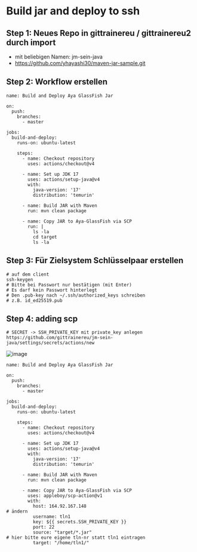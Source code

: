 # Build jar and deploy to ssh 

## Step 1: Neues Repo in gittrainereu / gittrainereu2 durch import  

  
  * mit beliebigen Namen: jm-sein-java 
  * https://github.com/yhayashi30/maven-jar-sample.git

## Step 2: Workflow erstellen 

```
name: Build and Deploy Aya GlassFish Jar

on:
  push:
    branches:
      - master

jobs:
  build-and-deploy:
    runs-on: ubuntu-latest

    steps:
      - name: Checkout repository
        uses: actions/checkout@v4

      - name: Set up JDK 17
        uses: actions/setup-java@v4
        with:
          java-version: '17'
          distribution: 'temurin'

      - name: Build JAR with Maven
        run: mvn clean package

      - name: Copy JAR to Aya-GlassFish via SCP
        run: |
          ls -la
          cd target
          ls -la 

```


## Step 3: Für Zielsystem Schlüsselpaar erstellen 

```
# auf dem client
ssh-keygen
# Bitte bei Passwort nur bestätigen (mit Enter)
# Es darf kein Passwort hinterlegt
# Den .pub-key nach ~/.ssh/authorized_keys schreiben
# z.B. id_ed25519.pub 

```


## Step 4: adding scp 


```
# SECRET -> SSH_PRIVATE_KEY mit private_key anlegen
https://github.com/gittrainereu/jm-sein-java/settings/secrets/actions/new
```

![image](https://github.com/user-attachments/assets/a8c61b8a-d231-4b65-b20b-3a6752e3150e)



```
name: Build and Deploy Aya GlassFish Jar

on:
  push:
    branches:
      - master

jobs:
  build-and-deploy:
    runs-on: ubuntu-latest

    steps:
      - name: Checkout repository
        uses: actions/checkout@v4

      - name: Set up JDK 17
        uses: actions/setup-java@v4
        with:
          java-version: '17'
          distribution: 'temurin'

      - name: Build JAR with Maven
        run: mvn clean package

      - name: Copy JAR to Aya-GlassFish via SCP
        uses: appleboy/scp-action@v1
        with:
          host: 164.92.167.148
# ändern 
          username: tln1
          key: ${{ secrets.SSH_PRIVATE_KEY }}
          port: 22
          source: "target/*.jar"
# hier bitte eure eigene tln-nr statt tln1 eintragen 
          target: "/home/tln1/"

```
